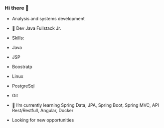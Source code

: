 ### Hi there 👋
- Analysis and systems development
- 📝 Dev Java Fullstack Jr.
- Skills: 
- Java
- JSP
- Boostratp
- Linux
- PostgreSql
- Git
- 🌱 I’m currently learning Spring Data, JPA, Spring Boot, Spring MVC, API Rest/Restfull, Angular, Docker

- Looking for new opportunities

<!--
**diegodsoliveira/diegodsoliveira** is a ✨ _special_ ✨ repository because its `README.md` (this file) appears on your GitHub profile.

Here are some ideas to get you started:

- 🔭 I’m currently working on ...
- 🌱 I’m currently learning ...
- 👯 I’m looking to collaborate on ...
- 🤔 I’m looking for help with ...
- 💬 Ask me about ...
- 📫 How to reach me: ...
- 😄 Pronouns: ...
- ⚡ Fun fact: ...
-->
